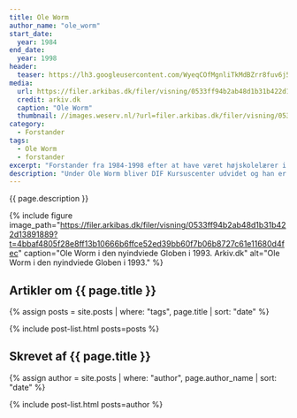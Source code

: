 ```yaml
---
title: Ole Worm
author_name: "ole_worm"
start_date: 
  year: 1984
end_date:
  year: 1998
header:
  teaser: https://lh3.googleusercontent.com/WyeqCOfMgnliTkMdBZrr8fuv6j5KRZk3qt9hpxniLpX3LqmQMqX_6VivRc6VHcBr5f9rypHvtF1m1jXNP8eSCPJWa7xdQGCmcKzNY6yjMYKtCYWsrYMshk8M2K2PS7QIDDUdFSunvVQ
media: 
  url: https://filer.arkibas.dk/filer/visning/0533ff94b2ab48d1b31b422d13891889?t=4bbaf4805f28e8ff13b10666b6ffce52ed39bb60f7b06b8727c61e11680d4fec
  credit: arkiv.dk
  caption: "Ole Worm"
  thumbnail: //images.weserv.nl/?url=filer.arkibas.dk/filer/visning/0533ff94b2ab48d1b31b422d13891889?t=4bbaf4805f28e8ff13b10666b6ffce52ed39bb60f7b06b8727c61e11680d4fec&w=100
category:
  - Forstander
tags:
  - Ole Worm
  - forstander
excerpt: "Forstander fra 1984-1998 efter at have været højskolelærer i en lang årrække. Var bl.a. idemager bag Globen."
description: "Under Ole Worm bliver DIF Kursuscenter udvidet og han er stor fortaler for Globen, som han selv er idemager for."
---
```


{{ page.description }}

{% include figure image_path="https://filer.arkibas.dk/filer/visning/0533ff94b2ab48d1b31b422d13891889?t=4bbaf4805f28e8ff13b10666b6ffce52ed39bb60f7b06b8727c61e11680d4fec" caption="Ole Worm i den nyindviede Globen i 1993. Arkiv.dk" alt="Ole Worm i den nyindviede Globen i 1993." %}

## Artikler om {{ page.title }}

{% assign posts = site.posts | where: "tags", page.title | sort: "date" %}

{% include post-list.html posts=posts %}

## Skrevet af {{ page.title }}

{% assign author = site.posts | where: "author", page.author_name | sort: "date" %}

{% include post-list.html posts=author %}
